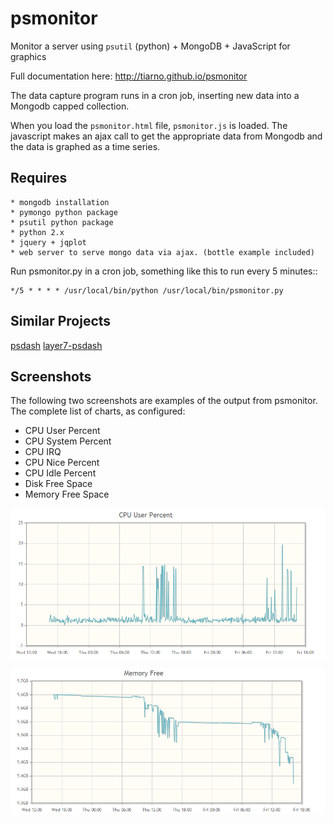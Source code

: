 psmonitor
=========

Monitor a server using `psutil` (python) + MongoDB + JavaScript for graphics

Full documentation here: http://tiarno.github.io/psmonitor

The data capture program runs in a cron job, inserting new data into a Mongodb
capped collection.

When you load the `psmonitor.html` file, `psmonitor.js` is loaded.
The javascript makes an ajax call to get the appropriate data from Mongodb
and the data is graphed as a time series.

Requires
---------

    * mongodb installation
    * pymongo python package
    * psutil python package
    * python 2.x
    * jquery + jqplot
    * web server to serve mongo data via ajax. (bottle example included)

Run psmonitor.py in a cron job, something like this to run every 5 minutes::

    */5 * * * * /usr/local/bin/python /usr/local/bin/psmonitor.py

Similar Projects
-----------------
[psdash](https://github.com/Jahaja/psdash)
[layer7-psdash](https://github.com/KrapuulX/layer7-psdash)

Screenshots
------------

The following two screenshots are examples of the output from psmonitor.
The complete list of charts, as configured:

  * CPU User Percent
  * CPU System Percent
  * CPU IRQ
  * CPU Nice Percent
  * CPU Idle Percent
  * Disk Free Space
  * Memory Free Space
  

![example 1 screenshot](images/screenshot01.png)

![example 2 screenshot](images/screenshot02.png)
